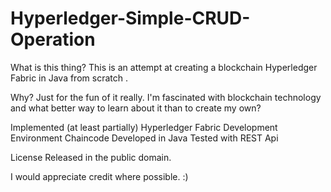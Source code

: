 # Hyperledger-Simple-CRUD-Operation

What is this thing?
This is an attempt at creating a blockchain Hyperledger Fabric in Java from scratch .

Why?
Just for the fun of it really. I'm fascinated with blockchain technology and what better way to learn about it than to create my own?

Implemented (at least partially)
Hyperledger Fabric Development Environment
Chaincode Developed in Java
Tested with REST Api

License
Released in the public domain. 

I would appreciate credit where possible. :)
